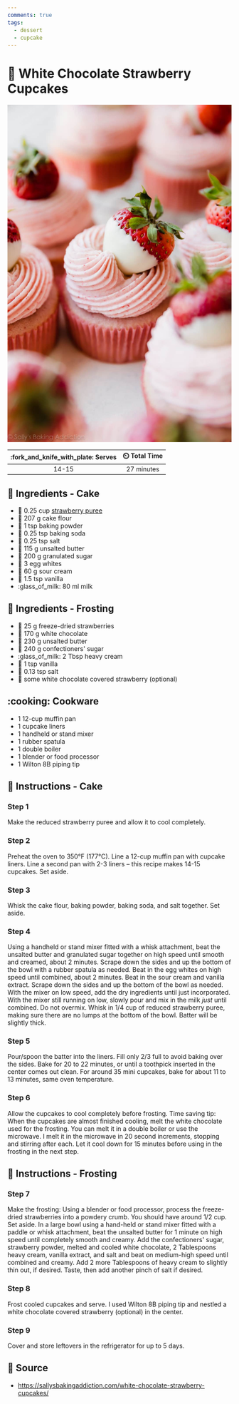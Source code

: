 ```yaml
---
comments: true
tags:
  - dessert
  - cupcake
---
```

# :cupcake: White Chocolate Strawberry Cupcakes

![White Chocolate Strawberry Cupcakes](../../assets/images/white-chocolate-strawberry-cupcakes.jpg)

| :fork_and_knife_with_plate: Serves | :timer_clock: Total Time |
|:----------------------------------:|:-----------------------: |
| 14-15 | 27 minutes |

## :salt: Ingredients - Cake

- :strawberry: 0.25 cup [strawberry puree][1]
- :ear_of_rice: 207 g cake flour
- :dash: 1 tsp baking powder
- :cup_with_straw: 0.25 tsp baking soda
- :salt: 0.25 tsp salt
- :butter: 115 g unsalted butter
- :candy: 200 g granulated sugar
- :egg: 3 egg whites
- :rice: 60 g sour cream
- :icecream: 1.5 tsp vanilla
- :glass_of_milk: 80 ml milk

## :salt: Ingredients - Frosting

- :strawberry: 25 g freeze-dried strawberries
- :chocolate_bar: 170 g white chocolate
- :butter: 230 g unsalted butter
- :candy: 240 g confectioners' sugar
- :glass_of_milk: 2 Tbsp heavy cream
- :icecream: 1 tsp vanilla
- :salt: 0.13 tsp salt
- :strawberry: some white chocolate covered strawberry (optional)

## :cooking: Cookware

- 1 12-cup muffin pan
- 1 cupcake liners
- 1 handheld or stand mixer
- 1 rubber spatula
- 1 double boiler
- 1 blender or food processor
- 1 Wilton 8B piping tip

## :pencil: Instructions - Cake

### Step 1

Make the reduced strawberry puree and allow it to cool completely.

### Step 2

Preheat the oven to 350°F (177°C). Line a 12-cup muffin pan with cupcake liners. Line a second pan with 2-3 liners –
this recipe makes 14-15 cupcakes. Set aside.

### Step 3

Whisk the cake flour, baking powder, baking soda, and salt together. Set aside.

### Step 4

Using a handheld or stand mixer fitted with a whisk attachment, beat the unsalted butter and granulated sugar together
on high speed until smooth and creamed, about 2 minutes. Scrape down the sides and up the bottom of the bowl with a
rubber spatula as needed. Beat in the egg whites on high speed until combined, about 2 minutes. Beat in the sour cream
and vanilla extract. Scrape down the sides and up the bottom of the bowl as needed. With the mixer on low speed, add the
dry ingredients until just incorporated. With the mixer still running on low, slowly pour and mix in the milk *just*
until combined. Do not overmix. Whisk in 1/4 cup of reduced strawberry puree, making sure there are no lumps at the
bottom of the bowl. Batter will be slightly thick.

### Step 5

Pour/spoon the batter into the liners. Fill only 2/3 full to avoid baking over the sides. Bake for 20 to 22 minutes, or
until a toothpick inserted in the center comes out clean. For around 35 mini cupcakes, bake for about 11 to 13 minutes,
same oven temperature.

### Step 6

Allow the cupcakes to cool completely before frosting. Time saving tip: When the cupcakes are almost finished cooling,
melt the white chocolate used for the frosting. You can melt it in a double boiler or use the microwave. I melt it in
the microwave in 20 second increments, stopping and stirring after each. Let it cool down for 15 minutes before using in
the frosting in the next step.

## :pencil: Instructions - Frosting

### Step 7

Make the frosting: Using a blender or food processor, process the freeze-dried strawberries into a powdery crumb. You
should have around 1/2 cup. Set aside. In a large bowl using a hand-held or stand mixer fitted with a paddle or whisk
attachment, beat the unsalted butter for 1 minute on high speed until completely smooth and creamy. Add the
confectioners' sugar, strawberry powder, melted and cooled white chocolate, 2 Tablespoons heavy cream, vanilla extract,
and salt and beat on medium-high speed until combined and creamy. Add 2 more Tablespoons of heavy cream to slightly thin
out, if desired. Taste, then add another pinch of salt if desired.

### Step 8

Frost cooled cupcakes and serve. I used Wilton 8B piping tip and nestled a white chocolate covered strawberry (optional)
in the center.

### Step 9

Cover and store leftovers in the refrigerator for up to 5 days.

## :link: Source

- <https://sallysbakingaddiction.com/white-chocolate-strawberry-cupcakes/>

[1]: <../../ingredients/strawberry-purée.md>
